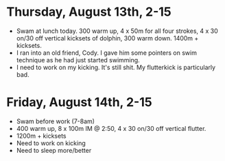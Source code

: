 # Thursday, August 13th, 2-15
- Swam at lunch today. 300 warm up, 4 x 50m for all four strokes, 4 x
30 on/30 off vertical kicksets of dolphin, 300 warm down. 1400m + kicksets.
- I ran into an old friend, Cody. I gave him some pointers on swim technique
as he had just started swimming.
- I need to work on my kicking. It's still shit. My flutterkick is particularly
bad.

# Friday, August 14th, 2-15
- Swam before work (7-8am)
- 400 warm up, 8 x 100m IM @ 2:50, 4 x 30 on/30 off vertical flutter.
- 1200m + kicksets
- Need to work on kicking
- Need to sleep more/better
